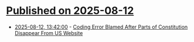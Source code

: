 # [Published on 2025-08-12](index.md)

* [2025-08-12, 13:42:00](https://soylentnews.org/article.pl?sid=25/08/10/233218&from=rss) - [Coding Error Blamed After Parts of Constitution Disappear From US Website](https://soylentnews.org/article.pl?sid=25/08/10/233218&from=rss)
